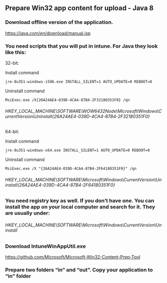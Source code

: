 ## Prepare Win32 app content for upload - Java 8

### Download offline version of the application. 

https://java.com/en/download/manual.jsp

### You need scripts that you will put in intune. For Java they look like this:

32-bit:

Install command

`jre-8u351-windows-i586.exe INSTALL_SILENT=1 AUTO_UPDATE=0 REBOOT=0`

Uninstall command

`MsiExec.exe /X{26A24AE4-039D-4CA4-87B4-2F32180351F0} /qn`

###### HKEY_LOCAL_MACHINE\SOFTWARE\WOW6432Node\Microsoft\Windows\CurrentVersion\Uninstall\{26A24AE4-039D-4CA4-87B4-2F32180351F0}

64-bit:

Install command

`jre-8u351-windows-x64.exe INSTALL_SILENT=1 AUTO_UPDATE=0 REBOOT=0`

Uninstall command

`MsiExec.exe /X "{26A24AE4-039D-4CA4-87B4-2F64180351F0}" /qn`

###### HKEY_LOCAL_MACHINE\SOFTWARE\Microsoft\Windows\CurrentVersion\Uninstall\{26A24AE4-039D-4CA4-87B4-2F64180351F0}

### You need registry key as well. If you don’t have one. You can install the app on your local computer and search for it. They are usually under:

###### HKEY_LOCAL_MACHINE\SOFTWARE\Microsoft\Windows\CurrentVersion\Uninstall

### Download IntuneWinAppUtil.exe

https://github.com/Microsoft/Microsoft-Win32-Content-Prep-Tool

### Prepare two folders “in” and “out”. Copy your application to “in” folder
